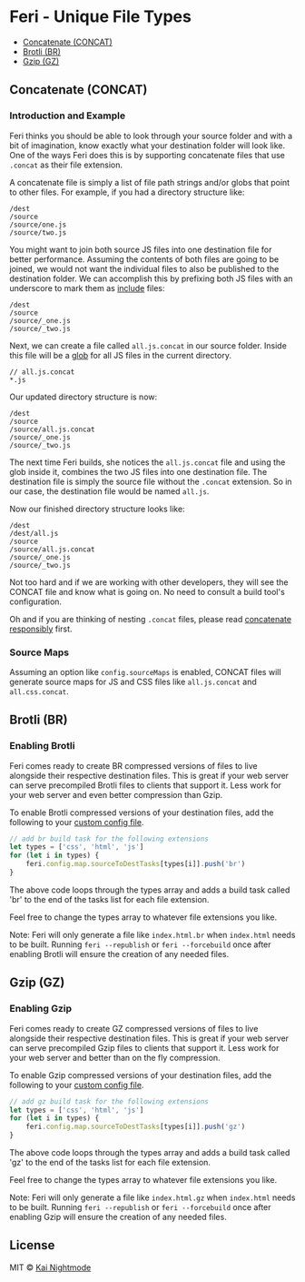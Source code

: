 # Feri - Unique File Types

* [Concatenate (CONCAT)](#concatenate-concat)
* [Brotli (BR)](#brotli-br)
* [Gzip (GZ)](#gzip-gz)

## Concatenate (CONCAT)

### Introduction and Example

Feri thinks you should be able to look through your source folder and with a bit of imagination, know exactly what your destination folder will look like. One of the ways Feri does this is by supporting concatenate files that use `.concat` as their file extension.

A concatenate file is simply a list of file path strings and/or globs that point to other files. For example, if you had a directory structure like:

```
/dest
/source
/source/one.js
/source/two.js
```

You might want to join both source JS files into one destination file for better performance. Assuming the contents of both files are going to be joined, we would not want the individual files to also be published to the destination folder. We can accomplish this by prefixing both JS files with an underscore to mark them as [include](../../README.md#include-files) files:

```
/dest
/source
/source/_one.js
/source/_two.js
```

Next, we can create a file called `all.js.concat` in our source folder. Inside this file will be a [glob](https://www.npmjs.com/package/glob) for all JS files in the current directory.

```
// all.js.concat
*.js
```

Our updated directory structure is now:

```
/dest
/source
/source/all.js.concat
/source/_one.js
/source/_two.js
```

The next time Feri builds, she notices the `all.js.concat` file and using the glob inside it, combines the two JS files into one destination file. The destination file is simply the source file without the `.concat` extension. So in our case, the destination file would be named `all.js`.

Now our finished directory structure looks like:

```
/dest
/dest/all.js
/source
/source/all.js.concat
/source/_one.js
/source/_two.js
```

Not too hard and if we are working with other developers, they will see the CONCAT file and know what is going on. No need to consult a build tool's configuration.

Oh and if you are thinking of nesting `.concat` files, please read [concatenate responsibly](edge-cases.md#concatenate-responsibly) first.

### Source Maps

Assuming an option like `config.sourceMaps` is enabled, CONCAT files will generate source maps for JS and CSS files like `all.js.concat` and `all.css.concat`.

## Brotli (BR)

### Enabling Brotli

Feri comes ready to create BR compressed versions of files to live alongside their respective destination files. This is great if your web server can serve precompiled Brotli files to clients that support it. Less work for your web server and even better compression than Gzip.

To enable Brotli compressed versions of your destination files, add the following to your [custom config file](custom-config-file.md).

```js
// add br build task for the following extensions
let types = ['css', 'html', 'js']
for (let i in types) {
    feri.config.map.sourceToDestTasks[types[i]].push('br')
}
```

The above code loops through the types array and adds a build task called 'br' to the end of the tasks list for each file extension.

Feel free to change the types array to whatever file extensions you like.

Note: Feri will only generate a file like `index.html.br` when `index.html` needs to be built. Running `feri --republish` or `feri --forcebuild` once after enabling Brotli will ensure the creation of any needed files.

## Gzip (GZ)

### Enabling Gzip

Feri comes ready to create GZ compressed versions of files to live alongside their respective destination files. This is great if your web server can serve precompiled Gzip files to clients that support it. Less work for your web server and better than on the fly compression.

To enable Gzip compressed versions of your destination files, add the following to your [custom config file](custom-config-file.md).

```js
// add gz build task for the following extensions
let types = ['css', 'html', 'js']
for (let i in types) {
    feri.config.map.sourceToDestTasks[types[i]].push('gz')
}
```

The above code loops through the types array and adds a build task called 'gz' to the end of the tasks list for each file extension.

Feel free to change the types array to whatever file extensions you like.

Note: Feri will only generate a file like `index.html.gz` when `index.html` needs to be built. Running `feri --republish` or `feri --forcebuild` once after enabling Gzip will ensure the creation of any needed files.

## License

MIT © [Kai Nightmode](https://twitter.com/kai_nightmode)
